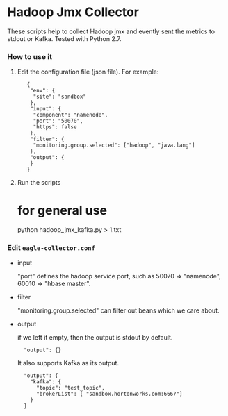 <!--
{% comment %}
Licensed to the Apache Software Foundation (ASF) under one or more
contributor license agreements.  See the NOTICE file distributed with
this work for additional information regarding copyright ownership.
The ASF licenses this file to you under the Apache License, Version 2.0
(the "License"); you may not use this file except in compliance with
the License.  You may obtain a copy of the License at

http://www.apache.org/licenses/LICENSE-2.0

Unless required by applicable law or agreed to in writing, software
distributed under the License is distributed on an "AS IS" BASIS,
WITHOUT WARRANTIES OR CONDITIONS OF ANY KIND, either express or implied.
See the License for the specific language governing permissions and
limitations under the License.
{% endcomment %}
-->


# Hadoop Jmx Collector

These scripts help to collect Hadoop jmx and evently sent the metrics to stdout or Kafka. Tested with Python 2.7.

### How to use it

  1. Edit the configuration file (json file). For example:
  
            {
             "env": {
              "site": "sandbox"
             },
             "input": {
              "component": "namenode",
              "port": "50070",
              "https": false
             },
             "filter": {
              "monitoring.group.selected": ["hadoop", "java.lang"]
             },
             "output": {
             }
            }

  2. Run the scripts
  
        # for general use
        python hadoop_jmx_kafka.py > 1.txt


### Edit `eagle-collector.conf`

* input

  "port" defines the hadoop service port, such as 50070 => "namenode", 60010 => "hbase master".

* filter

  "monitoring.group.selected" can filter out beans which we care about.

* output 
  
  if we left it empty, then the output is stdout by default. 

        "output": {}
        
  It also supports Kafka as its output. 

        "output": {
          "kafka": {
            "topic": "test_topic",
            "brokerList": [ "sandbox.hortonworks.com:6667"]
          }
        }
      
